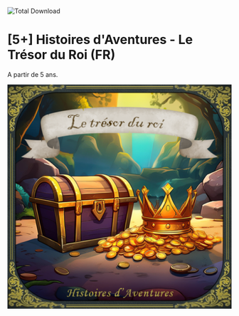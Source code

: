 ![Total Download](https://img.shields.io/github/downloads/telmi-store/histoires-aventures-le-tresor-du-roi/total.svg)

# [5+] Histoires d'Aventures - Le Trésor du Roi (FR)


A partir de 5 ans.

![Cover de Histoires d'Aventures - Le Trésor du Roi](https://raw.githubusercontent.com/telmi-store/histoires-aventures-le-tresor-du-roi/main/cover.png)
